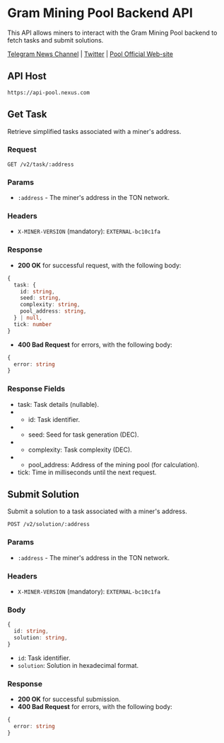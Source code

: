 # Gram Mining Pool Backend API

This API allows miners to interact with the Gram Mining Pool backend to fetch tasks and submit solutions.

[Telegram News Channel](https://t.me/nexusofficialcommunity) | [Twitter](https://twitter.com/nexuston) | [Pool Official Web-site](https://pool.nexus.com)

## API Host
```
https://api-pool.nexus.com
```

## Get Task
Retrieve simplified tasks associated with a miner's address.

### Request
```http
GET /v2/task/:address
```
### Params
- `:address` - The miner's address in the TON network.

### Headers
- `X-MINER-VERSION` (mandatory): `EXTERNAL-bc10c1fa`

### Response
- **200 OK** for successful request, with the following body:
```typescript
{
  task: {
    id: string,
    seed: string,
    complexity: string,
    pool_address: string,
  } | null,
  tick: number
}
```
- **400 Bad Request** for errors, with the following body:
```typescript
{
  error: string
}
````

### Response Fields
- task: Task details (nullable). 
- - id: Task identifier.
- - seed: Seed for task generation (DEC).
- - complexity: Task complexity (DEC).
- - pool_address: Address of the mining pool (for calculation).
- tick: Time in milliseconds until the next request.

## Submit Solution
Submit a solution to a task associated with a miner's address.

```http
POST /v2/solution/:address
```

### Params
- `:address` - The miner's address in the TON network.

### Headers
- `X-MINER-VERSION` (mandatory): `EXTERNAL-bc10c1fa`

### Body
```typescript
{
  id: string,
  solution: string,
}
```

- `id`: Task identifier.
- `solution`: Solution in hexadecimal format.

### Response
- **200 OK** for successful submission.
- **400 Bad Request** for errors, with the following body:
```typescript
{
  error: string
}
```
